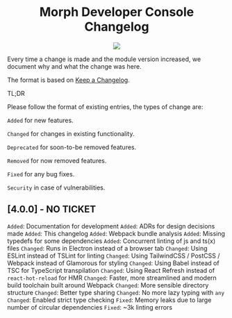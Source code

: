 <h1 align="center">Morph Developer Console Changelog</h1>
<p align="center">
    <a href="https://npm.morph.int.tools.bbc.co.uk/morph-developer-console" target="_blank">
        <img src="https://img.shields.io/badge/morph-npm-2C82C9.svg?style=flat-square">
    </a>
</p>

Every time a change is made and the module version increased, we document why and what the change was here.

The format is based on [Keep a Changelog](https://keepachangelog.com/en/1.0.0/).

TL;DR

Please follow the format of existing entries, the types of change are:

`Added` for new features.

`Changed` for changes in existing functionality.

`Deprecated` for soon-to-be removed features.

`Removed` for now removed features.

`Fixed` for any bug fixes.

`Security` in case of vulnerabilities.

## [4.0.0] - NO TICKET

`Added`: Documentation for development
`Added`: ADRs for design decisions made
`Added`: This changelog
`Added`: Webpack bundle analysis
`Added`: Missing typedefs for some dependencies
`Added`: Concurrent linting of js and ts(x) files
`Changed`: Runs in Electron instead of a browser tab
`Changed`: Using ESLint instead of TSLint for linting
`Changed`: Using TailwindCSS / PostCSS / Webpack instead of Glamorous for styling
`Changed`: Using Babel instead of TSC for TypeScript transpilation
`Changed`: Using React Refresh instead of `react-hot-reload` for HMR
`Changed`: Faster, more streamlined and modern build toolchain built around Webpack
`Changed`: More sensible directory structure
`Changed`: Better type sharing
`Changed`: No more lazy typing with `any`
`Changed`: Enabled strict type checking
`Fixed`: Memory leaks due to large number of circular dependencies
`Fixed`: ~3k linting errors
